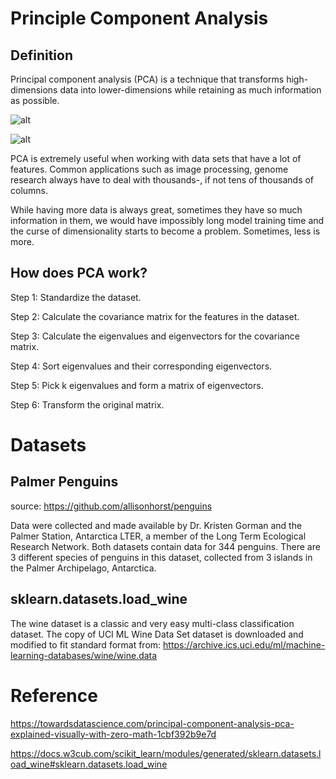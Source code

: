 # Principle Component Analysis

## Definition

Principal component analysis (PCA) is a technique that transforms high-dimensions data into lower-dimensions while retaining as much information as possible.

![alt](https://miro.medium.com/max/1192/1*QinDfRawRskupf4mU5bYSA.png)

![alt](https://miro.medium.com/max/1400/1*LKTwaVmP4Dqxb-N3iD3CHw.png)

PCA is extremely useful when working with data sets that have a lot of features. Common applications such as image processing, genome research always have to deal with thousands-, if not tens of thousands of columns.

While having more data is always great, sometimes they have so much information in them, we would have impossibly long model training time and the curse of dimensionality starts to become a problem. Sometimes, less is more.

## How does PCA work?

Step 1: Standardize the dataset.

Step 2: Calculate the covariance matrix for the features in the dataset.

Step 3: Calculate the eigenvalues and eigenvectors for the covariance matrix.

Step 4: Sort eigenvalues and their corresponding eigenvectors.

Step 5: Pick k eigenvalues and form a matrix of eigenvectors.

Step 6: Transform the original matrix.

# Datasets

## Palmer Penguins

source: https://github.com/allisonhorst/penguins

Data were collected and made available by Dr. Kristen Gorman and the Palmer Station, Antarctica LTER, a member of the Long Term Ecological Research Network. Both datasets contain data for 344 penguins. There are 3 different species of penguins in this dataset, collected from 3 islands in the Palmer Archipelago, Antarctica.

## sklearn.datasets.load_wine

The wine dataset is a classic and very easy multi-class classification dataset.
The copy of UCI ML Wine Data Set dataset is downloaded and modified to fit
standard format from:
https://archive.ics.uci.edu/ml/machine-learning-databases/wine/wine.data

# Reference

https://towardsdatascience.com/principal-component-analysis-pca-explained-visually-with-zero-math-1cbf392b9e7d

https://docs.w3cub.com/scikit_learn/modules/generated/sklearn.datasets.load_wine#sklearn.datasets.load_wine
